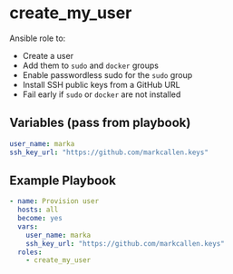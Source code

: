 # create_my_user

Ansible role to:
- Create a user
- Add them to `sudo` and `docker` groups
- Enable passwordless sudo for the `sudo` group
- Install SSH public keys from a GitHub URL
- Fail early if `sudo` or `docker` are not installed

## Variables (pass from playbook)

```yaml
user_name: marka
ssh_key_url: "https://github.com/markcallen.keys"
```

## Example Playbook

```yaml
- name: Provision user
  hosts: all
  become: yes
  vars:
    user_name: marka
    ssh_key_url: "https://github.com/markcallen.keys"
  roles:
    - create_my_user
```
